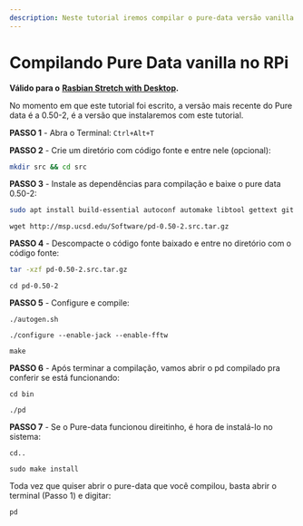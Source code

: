```yaml
---
description: Neste tutorial iremos compilar o pure-data versão vanilla no Raspberry Pi.
---
```


# Compilando Pure Data vanilla no RPi



**Válido para o** [**Rasbian Stretch with Desktop**](https://www.raspberrypi.org/downloads/raspbian/)**.**

No momento em que este tutorial foi escrito, a versão mais recente do Pure data é a 0.50-2, é a versão que instalaremos com este tutorial.

**PASSO 1** - Abra o Terminal: `Ctrl+Alt+T`  


**PASSO 2** - Crie um diretório com código fonte e entre nele \(opcional\):

```bash
mkdir src && cd src
```

**PASSO 3** - Instale as dependências para compilação e baixe o pure data 0.50-2:

```bash
sudo apt install build-essential autoconf automake libtool gettext git libasound2-dev libjack-jackd2-dev libfftw3-3 libfftw3-dev tcl tk
```

```text
wget http://msp.ucsd.edu/Software/pd-0.50-2.src.tar.gz
```

**PASSO 4** - Descompacte o código fonte baixado e entre no diretório com o código fonte:

```bash
tar -xzf pd-0.50-2.src.tar.gz
```

```text
cd pd-0.50-2
```

**PASSO 5** - Configure e compile:

```text
./autogen.sh
```

```text
./configure --enable-jack --enable-fftw
```

```text
make
```

**PASSO 6** - Após terminar a compilação, vamos abrir o pd compilado pra conferir se está funcionando:

```text
cd bin
```

```text
./pd
```

**PASSO 7** - Se o Pure-data funcionou direitinho, é hora de instalá-lo no sistema:

```text
cd..
```

```text
sudo make install
```

Toda vez que quiser abrir o pure-data  que você compilou, basta abrir o terminal \(Passo 1\) e digitar: 

```text
pd
```

